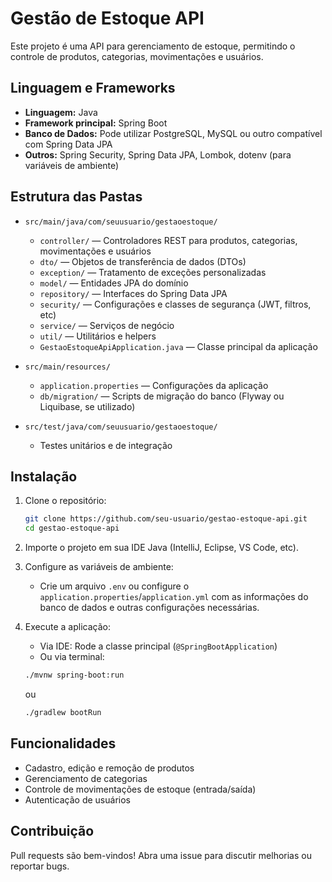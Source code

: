 # Gestão de Estoque API

Este projeto é uma API para gerenciamento de estoque, permitindo o controle de produtos, categorias, movimentações e usuários.

## Linguagem e Frameworks

- **Linguagem:** Java
- **Framework principal:** Spring Boot
- **Banco de Dados:** Pode utilizar PostgreSQL, MySQL ou outro compatível com Spring Data JPA
- **Outros:** Spring Security, Spring Data JPA, Lombok, dotenv (para variáveis de ambiente)


## Estrutura das Pastas

- `src/main/java/com/seuusuario/gestaoestoque/`
    - `controller/` — Controladores REST para produtos, categorias, movimentações e usuários
    - `dto/` — Objetos de transferência de dados (DTOs)
    - `exception/` — Tratamento de exceções personalizadas
    - `model/` — Entidades JPA do domínio
    - `repository/` — Interfaces do Spring Data JPA
    - `security/` — Configurações e classes de segurança (JWT, filtros, etc)
    - `service/` — Serviços de negócio
    - `util/` — Utilitários e helpers
    - `GestaoEstoqueApiApplication.java` — Classe principal da aplicação

- `src/main/resources/`
    - `application.properties` — Configurações da aplicação
    - `db/migration/` — Scripts de migração do banco (Flyway ou Liquibase, se utilizado)

- `src/test/java/com/seuusuario/gestaoestoque/`
    - Testes unitários e de integração


## Instalação

1. Clone o repositório:
    ```bash
    git clone https://github.com/seu-usuario/gestao-estoque-api.git
    cd gestao-estoque-api
    ```

2. Importe o projeto em sua IDE Java (IntelliJ, Eclipse, VS Code, etc).

3. Configure as variáveis de ambiente:
    - Crie um arquivo `.env` ou configure o `application.properties`/`application.yml` com as informações do banco de dados e outras configurações necessárias.

4. Execute a aplicação:
    - Via IDE: Rode a classe principal (`@SpringBootApplication`)
    - Ou via terminal:
    ```bash
    ./mvnw spring-boot:run
    ```
    ou
    ```bash
    ./gradlew bootRun
    ```

## Funcionalidades

- Cadastro, edição e remoção de produtos
- Gerenciamento de categorias
- Controle de movimentações de estoque (entrada/saída)
- Autenticação de usuários

## Contribuição

Pull requests são bem-vindos! Abra uma issue para discutir melhorias ou reportar bugs.
